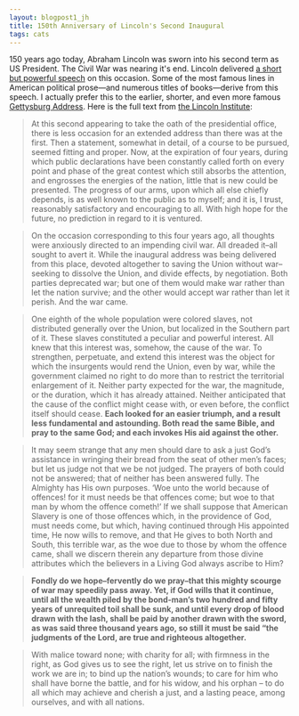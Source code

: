 ```yaml
---
layout: blogpost1_jh
title: 150th Anniversary of Lincoln's Second Inaugural
tags: cats 
---
```


150 years ago today, Abraham Lincoln was sworn into his second term as US President. The Civil War was nearing it's end. Lincoln delivered [a short but powerful speech](http://en.wikipedia.org/wiki/Abraham_Lincoln's_second_inaugural_address) on this occasion. Some of the most famous lines in American political prose—and numerous titles of books—derive from this speech. I actually prefer this to the earlier, shorter, and even more famous [Gettysburg Address](http://en.wikipedia.org/wiki/Gettysburg_Address). Here is the full text from [the Lincoln Institute](http://abrahamlincolnsclassroom.org/abraham-lincoln-in-depth/lincolns-second-inaugural-speech/):

> At this second appearing to take the oath of the presidential office, there is less occasion for an extended address than there was at the first. Then a statement, somewhat in detail, of a course to be pursued, seemed fitting and proper. Now, at the expiration of four years, during which public declarations have been constantly called forth on every point and phase of the great contest which still absorbs the attention, and engrosses the energies of the nation, little that is new could be presented. The progress of our arms, upon which all else chiefly depends, is as well known to the public as to myself; and it is, I trust, reasonably satisfactory and encouraging to all. With high hope for the future, no prediction in regard to it is ventured.

> On the occasion corresponding to this four years ago, all thoughts were anxiously directed to an impending civil war. All dreaded it–all sought to avert it. While the inaugural address was being delivered from this place, devoted altogether to saving the Union without war–seeking to dissolve the Union, and divide effects, by negotiation. Both parties deprecated war; but one of them would make war rather than let the nation survive; and the other would accept war rather than let it perish. And the war came.

> One eighth of the whole population were colored slaves, not distributed generally over the Union, but localized in the Southern part of it. These slaves constituted a peculiar and powerful interest. All knew that this interest was, somehow, the cause of the war. To strengthen, perpetuate, and extend this interest was the object for which the insurgents would rend the Union, even by war, while the government claimed no right to do more than to restrict the territorial enlargement of it. Neither party expected for the war, the magnitude, or the duration, which it has already attained. Neither anticipated that the cause of the conflict might cease with, or even before, the conflict itself should cease. **Each looked for an easier triumph, and a result less fundamental and astounding. Both read the same Bible, and pray to the same God; and each invokes His aid against the other.** 

>It may seem strange that any men should dare to ask a just God’s assistance in wringing their bread from the seat of other men’s faces; but let us judge not that we be not judged. The prayers of both could not be answered; that of neither has been answered fully. The Almighty has His own purposes. ‘Woe unto the world because of offences! for it must needs be that offences come; but woe to that man by whom the offence cometh!’ If we shall suppose that American Slavery is one of those offences which, in the providence of God, must needs come, but which, having continued through His appointed time, He now wills to remove, and that He gives to both North and South, this terrible war, as the woe due to those by whom the offence came, shall we discern therein any departure from those divine attributes which the believers in a Living God always ascribe to Him? 

> **Fondly do we hope–fervently do we pray–that this mighty scourge of war may speedily pass away. Yet, if God wills that it continue, until all the wealth piled by the bond-man’s two hundred and fifty years of unrequited toil shall be sunk, and until every drop of blood drawn with the lash, shall be paid by another drawn with the sword, as was said three thousand years ago, so still it must be said “the judgments of the Lord, are true and righteous altogether.**

> With malice toward none; with charity for all; with firmness in the right, as God gives us to see the right, let us strive on to finish the work we are in; to bind up the nation’s wounds; to care for him who shall have borne the battle, and for his widow, and his orphan – to do all which may achieve and cherish a just, and a lasting peace, among ourselves, and with all nations.